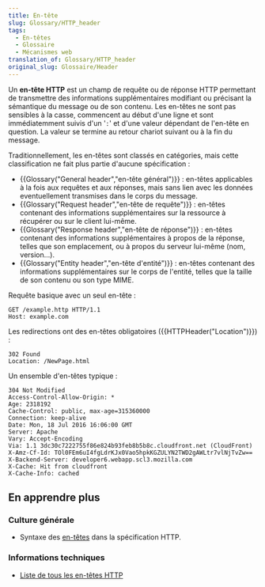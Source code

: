 ```yaml
---
title: En-tête
slug: Glossary/HTTP_header
tags:
  - En-têtes
  - Glossaire
  - Mécanismes web
translation_of: Glossary/HTTP_header
original_slug: Glossaire/Header
---
```

Un **en-tête HTTP** est un champ de requête ou de réponse HTTP permettant de transmettre des informations supplémentaires modifiant ou précisant la sémantique du message ou de son contenu. Les en-têtes ne sont pas sensibles à la casse, commencent au début d'une ligne et sont immédiatemment suivis d'un '`:`' et d'une valeur dépendant de l'en-tête en question. La valeur se termine au retour chariot suivant ou à la fin du message.

Traditionnellement, les en-têtes sont classés en catégories, mais cette classification ne fait plus partie d'aucune spécification :

- {{Glossary("General header","en-tête général")}} : en-têtes applicables à la fois aux requêtes et aux réponses, mais sans lien avec les données eventuellement transmises dans le corps du message.
- {{Glossary("Request header","en-tête de requête")}} : en-têtes contenant des informations supplémentaires sur la ressource à récupérer ou sur le client lui-même.
- {{Glossary("Response header","en-tête de réponse")}} : en-têtes contenant des informations supplémentaires à propos de la réponse, telles que son emplacement, ou à propos du serveur lui-même (nom, version...).
- {{Glossary("Entity header","en-tête d'entité")}} : en-têtes contenant des informations supplémentaires sur le corps de l'entité, telles que la taille de son contenu ou son type MIME.

Requête basique avec un seul en-tête :

    GET /example.http HTTP/1.1
    Host: example.com

Les redirections ont des en-têtes obligatoires ({{HTTPHeader("Location")}}) :

    302 Found
    Location: /NewPage.html

Un ensemble d'en-têtes typique :

    304 Not Modified
    Access-Control-Allow-Origin: *
    Age: 2318192
    Cache-Control: public, max-age=315360000
    Connection: keep-alive
    Date: Mon, 18 Jul 2016 16:06:00 GMT
    Server: Apache
    Vary: Accept-Encoding
    Via: 1.1 3dc30c7222755f86e824b93feb8b5b8c.cloudfront.net (CloudFront)
    X-Amz-Cf-Id: TOl0FEm6uI4fgLdrKJx0Vao5hpkKGZULYN2TWD2gAWLtr7vlNjTvZw==
    X-Backend-Server: developer6.webapp.scl3.mozilla.com
    X-Cache: Hit from cloudfront
    X-Cache-Info: cached

## En apprendre plus

### Culture générale

- Syntaxe des [en-têtes](https://tools.ietf.org/html/rfc7230#section-3.2) dans la spécification HTTP.

### Informations techniques

- [Liste de tous les en-têtes HTTP](/fr/docs/HTTP/Headers)
